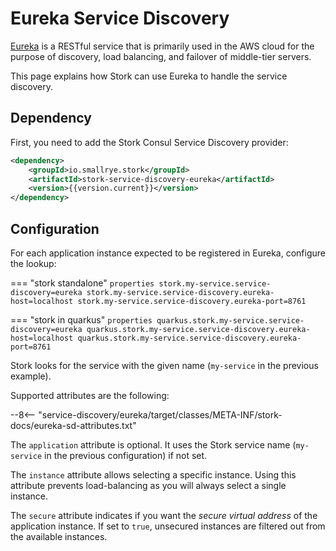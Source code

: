 # Eureka Service Discovery

[Eureka](https://github.com/Netflix/eureka) is a RESTful service that is primarily used in the AWS cloud for the purpose of discovery, load balancing, and failover of middle-tier servers.

This page explains how Stork can use Eureka to handle the service discovery.

## Dependency

First, you need to add the Stork Consul Service Discovery provider:

```xml
<dependency>
    <groupId>io.smallrye.stork</groupId>
    <artifactId>stork-service-discovery-eureka</artifactId>
    <version>{{version.current}}</version>
</dependency>
```

## Configuration

For each application instance expected to be registered in Eureka, configure the lookup:

=== "stork standalone"
    ```properties
    stork.my-service.service-discovery=eureka
    stork.my-service.service-discovery.eureka-host=localhost
    stork.my-service.service-discovery.eureka-port=8761
    ```

=== "stork in quarkus"
    ```properties
    quarkus.stork.my-service.service-discovery=eureka
    quarkus.stork.my-service.service-discovery.eureka-host=localhost
    quarkus.stork.my-service.service-discovery.eureka-port=8761
    ```


Stork looks for the service with the given name (`my-service` in the previous example).

Supported attributes are the following:

--8<-- "service-discovery/eureka/target/classes/META-INF/stork-docs/eureka-sd-attributes.txt"

The `application` attribute is optional.
It uses the Stork service name (`my-service` in the previous configuration) if not set.

The `instance` attribute allows selecting a specific instance.
Using this attribute prevents load-balancing as you will always select a single instance.

The `secure` attribute indicates if you want the _secure virtual address_ of the application instance.
If set to `true`, unsecured instances are filtered out from the available instances.
